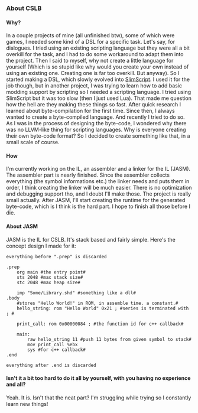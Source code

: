 ### About CSLB

#### Why?

In a couple projects of mine (all unfinished btw), some of which were games, I needed some kind of a DSL for a specific task. Let's say, for dialogues. I tried using an existing scripting language but they were all a bit overkill for the task, and I had to do some workaround to adapt them into the project. Then I said to myself, why not create a little language for yourself (Which is so stupid like why would you create your own instead of using an existing one. Creating one is far too overkill. But anyway). So I started making a DSL, which slowly evolved into [SlimScript](https://github.com/The2ndSlimShady/SlimScript).
I used it for the job though, but in another project, I was trying to learn how to add basic modding support by scripting so I needed a scripting language. I tried using SlimScript but it was too slow (then I just used Lua). That made me question how the hell are they making these things so fast. After quick research I learned about byte-compilation for the first time.
Since then, I always wanted to create a byte-compiled language. And recently I tried to do so. As I was in the process of designing the byte-code, I wondered why there was no LLVM-like thing for scripting languages. Why is everyone creating their own byte-code format? So I decided to create something like that, in a small scale of course. 

#### How

I'm currently working on the IL, an assembler and a linker for the IL (JASM). The assembler part is nearly finished. Since the assembler collects everything (the symbol informations etc.) the linker needs and puts them in order, I think creating the linker will be much easier. There is no optimization and debugging support tho, and I doubt I'll make those. The project is really small actually. After JASM, I'll start creating the runtime for the generated byte-code, which is I think is the hard part. I hope to finish all those before I die.

#### About JASM

JASM is the IL for CSLB. It's stack based and fairly simple. Here's the concept design I made for it:
```jasm
everything before ".prep" is discarded

.prep
	org main #the entry point#
	sts 2048 #max stack size#
	stc 2048 #max heap size#

	imp "Some/Library.shd" #something like a dll#
.body
	#stores "Hello World!" in ROM, in assemble time. a constant.#
	hello_string: rom "Hello World" 0x21 ; #series is terminated with ; #
	
	print_call: rom 0x00000084 ; #the function id for c++ callback#
	
	main:
		raw hello_string 11 #push 11 bytes from given symbol to stack#
		mov print_call %ebx
		sys #for c++ callback#
.end

everything after .end is discarded
```

#### Isn't it a bit too hard to do it all by yourself, with you having no experience and all?

Yeah. It is. Isn't that the neat part? I'm struggling while trying so I constantly learn new things!

